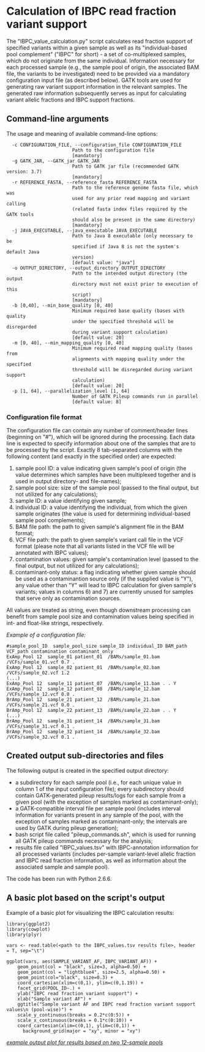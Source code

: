 # Calculation of IBPC read fraction variant support

The "IBPC_value_calculation.py" script calculates read fraction support of specified variants within a given sample as well as its "individual-based pool complement" ("IBPC" for short) - a set of co-multiplexed samples, which do not originate from the same individual. Information necessary for each processed sample (e.g., the sample pool of origin, the associated BAM file, the variants to be investigated) need to be provided via a mandatory configuration input file (as described below). GATK tools are used for generating raw variant support information in the relevant samples. The generated raw information subsequently serves as input for calculating variant allelic fractions and IBPC support fractions.

## Command-line arguments

The usage and meaning of available command-line options:

```
  -c CONFIGURATION_FILE, --configuration_file CONFIGURATION_FILE
                        Path to the configuration file
                        [mandatory]
  -g GATK_JAR, --GATK_jar GATK_JAR
                        Path to GATK jar file (recommended GATK version: 3.7)
                        [mandatory]
  -r REFERENCE_FASTA, --reference_fasta REFERENCE_FASTA
                        Path to the reference genome fasta file, which was
                        used for any prior read mapping and variant calling
                        (related fasta index files required by the GATK tools
                        should also be present in the same directory)
                        [mandatory]
  -j JAVA_EXECUTABLE, --java_executable JAVA_EXECUTABLE
                        Path to Java 8 executable (only necessary to be
                        specified if Java 8 is not the system's default Java
                        version)
                        [default value: "java"]
  -o OUTPUT_DIRECTORY, --output_directory OUTPUT_DIRECTORY
                        Path to the intended output directory (the output
                        directory must not exist prior to execution of this
                        script)
                        [mandatory]
  -b [0,40], --min_base_quality [0, 40]
                        Minimum required base quality (bases with quality
                        under the specified threshold will be disregarded
                        during variant support calculation)
                        [default value: 20]
  -m [0, 40], --min_mapping_quality [0, 40]
                        Minimum required read mapping quality (bases from
                        alignments with mapping quality under the specified
                        threshold will be disregarded during variant support
                        calculation)
                        [default value: 20]
  -p [1, 64], --parallelization_level [1, 64]
                        Number of GATK Pileup commands run in parallel
                        [default value: 8]
```
   
### Configuration file format

The configuration file can contain any number of comment/header lines (beginning on "#"), which will be ignored during the processing. Each data line is expected to specify information about one of the samples that are to be processed by the script. Exactly 8 tab-separated columns with the following content (and exactly in the specified order) are expected:

1) sample pool ID: a value indicating given sample's pool of origin (the value determines which samples have been multiplexed together and is used in output directory- and file-names);
2) sample pool size: size of the sample pool (passed to the final output, but not utilized for any calculations);
3) sample ID: a value identifying given sample;
4) individual ID: a value identifying the individual, from which the given sample originates (the value is used for determining individual-based sample pool complements);
5) BAM file path: the path to given sample's alignment file in the BAM format;
6) VCF file path: the path to given sample's variant call file in the VCF format (please note that all variants listed in the VCF file will be annotated with IBPC values);
7) contamination values: given sample's contamination level (passed to the final output, but not utilized for any calculations);
8) contaminant-only status: a flag indicating whether given sample should be used as a contaminantion source only (if the supplied value is "Y"), any value other than "Y" will lead to IBPC calculation for given sample's variants; values in columns 6) and 7) are currently unused for samples that serve only as contamination sources.

All values are treated as string, even though downstream processing can benefit from sample pool size and contamination values being specified in int- and float-like strings, respectively.

*Example of a configuration file:*
```
#sample_pool_ID  sample_pool_size sample_ID individual_ID BAM_path VCF_path contamination contaminant_only
ExAmp_Pool 12  sample_01 patient_01  /BAMs/sample_01.bam /VCFs/sample_01.vcf 0.7 .
ExAmp_Pool 12  sample_02 patient_01  /BAMs/sample_02.bam /VCFs/sample_02.vcf 1.2
(...)
ExAmp_Pool 12  sample_11 patient_07  /BAMs/sample_11.bam . . Y
ExAmp_Pool 12  sample_12 patient_08  /BAMs/sample_12.bam /VCFs/sample_12.vcf 0.8 .
BrAmp_Pool 12  sample_21 patient_12  /BAMs/sample_21.bam /VCFs/sample_21.vcf 0.0 .
BrAmp_Pool 12  sample_22 patient_13  /BAMs/sample_22.bam . . Y
(...)
BrAmp_Pool 12  sample_31 patient_14  /BAMs/sample_31.bam /VCFs/sample_31.vcf 0.1 .
BrAmp_Pool 12  sample_32 patient_14  /BAMs/sample_32.bam /VCFs/sample_32.vcf 0.1 .
```

## Created output sub-directories and files
The following output is created in the specified output directory:

- a subdirectory for each sample pool (i.e., for each unique value in column 1 of the input configuration file); every subdirectory should contain GATK-generated pileup results/logs for each sample from a given pool (with the exception of samples marked as contaminant-only);
- a GATK-compatible interval file per sample pool (includes interval information for variants present in any sample of the pool, with the exception of samples marked as contaminant-only; the intervals are used by GATK during pileup generation);
- bash script file called "pileup_commands.sh", which is used for running all GATK pileup commands necessary for the analysis;
- results file called "IBPC_values.tsv" with IBPC-annotation information for all processed variants (includes per-sample variant-level allelic fraction and IBPC read fraction information, as well as information about the associated sample and sample pool).

The code has been run with Python 2.6.6.

## A basic plot based on the script's output
Example of a basic plot for visualizing the IBPC calculation results:

```
library(ggplot2)
library(cowplot)
library(plyr)

vars <- read.table(<path to the IBPC_values.tsv results file>, header = T, sep="\t")

ggplot(vars, aes(SAMPLE_VARIANT_AF, IBPC_VARIANT_AF)) + 
    geom_point(col = "black", size=3, alpha=0.50) + 
    geom_point(col = "lightblue4", size=2.5, alpha=0.50) + 
    geom_point(col="black", size=0.3) + 
    coord_cartesian(xlim=c(0,1), ylim=c(0,1.19)) + 
    facet_grid(POOL_ID~.) + 
    ylab("IBPC read fraction variant support") + 
    xlab("Sample variant AF") + 
    ggtitle("Sample variant AF and IBPC read fraction variant support values\n (pool-wise)") + 
    scale_y_continuous(breaks = 0.2*c(0:5)) + 
    scale_x_continuous(breaks = 0.1*c(0:10)) + 
    coord_cartesian(xlim=c(0,1), ylim=c(0,1)) +
	  background_grid(major = "xy", minor = "xy")
```

[*example output plot for results based on two 12-sample pools*](./Basic_plot_example.png)
